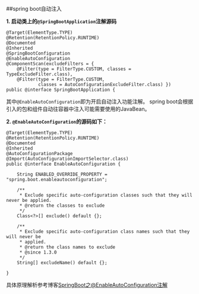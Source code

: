 ##spring boot自动注入

**1. 启动类上的`@SpringBootApplication`注解源码**

	@Target(ElementType.TYPE)
	@Retention(RetentionPolicy.RUNTIME)
	@Documented
	@Inherited
	@SpringBootConfiguration
	@EnableAutoConfiguration
	@ComponentScan(excludeFilters = {
		@Filter(type = FilterType.CUSTOM, classes = TypeExcludeFilter.class),
		@Filter(type = FilterType.CUSTOM,
				classes = AutoConfigurationExcludeFilter.class) })
	public @interface SpringBootApplication {

其中`@EnableAutoConfiguration`即为开启自动注入功能注解。
spring boot会根据引入的包和组件自动往容器中注入可能需要使用的JavaBean。


**2. `@EnableAutoConfiguration`的源码如下：**

	@Target(ElementType.TYPE)
	@Retention(RetentionPolicy.RUNTIME)
	@Documented
	@Inherited
	@AutoConfigurationPackage
	@Import(AutoConfigurationImportSelector.class)
	public @interface EnableAutoConfiguration {
	
		String ENABLED_OVERRIDE_PROPERTY = "spring.boot.enableautoconfiguration";
	
		/**
		 * Exclude specific auto-configuration classes such that they will never be applied.
		 * @return the classes to exclude
		 */
		Class<?>[] exclude() default {};
	
		/**
		 * Exclude specific auto-configuration class names such that they will never be
		 * applied.
		 * @return the class names to exclude
		 * @since 1.3.0
		 */
		String[] excludeName() default {};
	
	}

具体原理解析参考博客[SpringBoot之@EnableAutoConfiguration注解](https://blog.csdn.net/zxc123e/article/details/80222967)



